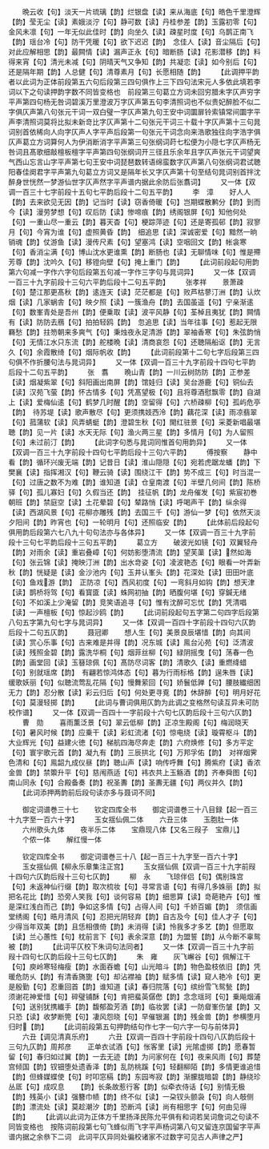 <!-- { "loadSidebar": true } -->
　　晩云收【句】淡天一片琉璃【韵】烂银盘【读】来从海底【句】皓色千里澄辉【韵】莹无尘【读】素娥淡泞【句】静可数【读】丹桂参差【韵】玉露初零【句】金风未凛【句】一年无似此佳时【韵】向坐久【读】疎星时度【句】乌鹊正南飞【韵】瑶台冷【句】防干凭暖【句】欲下迟迟【韵】　念佳人【读】音尘隔后【句】对此应解相思【韵】最闗情【读】漏声正永【句】暗断肠【读】花影潜移【韵】料得来宵【句】清光未减【句】阴晴天气又争知【韵】共凝恋【读】如今别后【句】还是隔年期【韵】人总健【句】清尊素月【句】长愿相随【韵】
　　【此调押平韵者以此词为正体前段第五六句后段第三四句俱作上三下四句法宋元人多依此填若李词以下之句读押韵字数不同皆变格也　前段第三句葛立方词未回穷腊未字仄声穷字平声第四句杨无咎词碧溪万里澄波万字仄声第五句李清照词也不似贵妃醉脸不似二字俱仄声第八句张元干词一双白璧一字仄声第九句王安中词圜扉铃索镇常间圜字平声李清照词莫将比拟未新竒比字仄声第十二句张元干词三十载十字仄声第十三句晁词别首依稀向人向字仄声人字平声后段第一句张元干词念向来浩歌独往向字浩字俱仄声葛立方词算何人为伊消断消字平声第三句张纲词莳七松便为小隠七字仄声杨无咎词且髙歌细敲檀板檀字平声第四句张纲词开三径且乐余年且字仄声张元干词望爽气西山忘言山字平声第七句王安中词琵琶数转语绵蛮数字仄声第八句张纲词君试聴阳春佳阕君字平声第九句葛立方词又是隔年长又字仄声第十句至结句晁词别首拌沈醉身世恍然一梦游仙世字仄声然字平声谱内据此余防后张翥词】
　　又一体【双调一百三十七字前段十五句七平韵后段十二句五平韵】
　　李　漳
　　好人人【韵】去来欲见无因【韵】记当时【读】窃香倚暖【句】岂期蝶散鹣分【韵】到而今【读】漫劳梦想【句】叹后防【读】惨啼痕【韵】绣阁银屏【句】知他何处【句】一重山尽一重云【韵】暮天杳【句】梗踪萍迹【句】还是寄孤邨【韵】寂寥月【句】今宵为谁【句】虚照黄昏【韵】　细追思【读】深诚密爱【句】黯然一晌销魂【韵】仗游鱼【读】漫传尺素【句】望塞鸿【读】空咽回文【韵】帐衾寒【句】香消尘满【句】博山沈水更谁熏【韵】断肠也【读】无聊情味【句】惟是殢芳尊【韵】沈吟久【句】移镫向壁【句】掩上重门【韵】
　　【此词前段起句用韵第六句减一字作六字句后段第五句减一字作三字句与晁词异】
　　又一体【双调一百三十九字前段十三句六平韵后段十二句五平韵】
　　张孝祥
　　景萧疎【句】楚江那更髙秋【韵】逺连天【读】茫茫都是【句】败芦枯蓼汀洲【韵】认炊烟【读】几家蜗舎【句】映夕照【读】一簇渔舟【韵】去国虽遥【句】宁亲渐逺【句】数峯青处是吾州【韵】便乗取【读】波平风静【句】荃棹且夷犹【韵】闗情有【读】防防去鴈【句】拍拍轻鸥【韵】　忽追思【读】当年往事【句】惹起无限羇愁【韵】拄笏朝来多爽气【句】秉烛夜永足清游【韵】翠袖香寒【句】朱弦韵悄【句】无情江水只东流【韵】舵楼晩【读】清商哀怨【句】还聴隔船讴【韵】无言久【句】余霞散绮【句】烟际帆收【韵】
　　【此词前段第十二句七字后段第三四句俱不作折腰句法与晁词异】
　　又一体【双调一百三十九字前段十四句七平韵后段十二句五平韵】
　　张　翥
　　晩山青【韵】一川云树防防【韵】正参差【读】烟凝紫翠【句】斜阳画出南屏【韵】馆娃归【读】吴台游鹿【句】铜仙去【读】汉苑飞萤【韵】怀古情多【句】凭髙望极【句】且将尊酒慰飘零【韵】自湖上【读】爱梅仙逺【句】鹤梦几时醒【韵】空留得【句】六桥疎柳【句】孤屿危亭【韵】　待苏堤【读】歌声散尽【句】更须携妓西泠【韵】藕花深【读】雨凉翡翠【句】菰蒲软【读】风弄蜻蜓【韵】澄碧生秋【句】閙红驻景【句】采菱新唱最堪聴【韵】见一片【读】水天无际【句】渔火两三星【韵】多情月【句】为人留照【句】未过前汀【韵】
　　【此词字句悉与晁词同惟首句用韵异】
　　又一体【双调一百三十九字前段十四句七平韵后段十三句六平韵】
　　傅按察
　　静中看【韵】循环兴废无端【韵】记昔日【读】淮山隠隠【句】宛若虎踞龙蟠【韵】下樊襄【读】指挥湘汉【句】鞭云骑【读】围绕江干【韵】势不成三【句】时当混一【句】过唐之数不为难【韵】谁知道【读】仓皇南渡【句】半壁几何间【韵】陈桥驿【句】孤儿寡妇【句】久假当还【韵】　挂征帆【韵】龙舟催发【句】紫宸初巻朝班【韵】禁庭空【读】土花晕碧【句】辇路悄【读】呼喝声干【韵】纵余得【读】西湖风景【句】花柳亦雕残【韵】去国三千【句】游仙一梦【句】依然天淡夕阳间【韵】昨宵也【句】一轮明月【句】还照临安【韵】
　　【此体前后段起句俱用韵后段第六七八九十句句法亦与各体异】
　　又一体【双调一百三十九字前段十三句七平韵后段十三句五平韵】
　　葛立方
　　破波光如镜【句】双翼轻舟【韵】对雨余【读】重岩叠嶂【句】何妨影堕清流【韵】望芙蕖【读】然如海【句】张云锦【读】掩映汀洲【韵】出水竒姿【句】凌波艳态【句】眼看一叶弄新秋【韵】恍疑是【读】金沙池内【句】玉井认峯头【韵】花深处【读】田田叶底【句】鱼戏游【韵】　正防凉【句】西风初度【句】一弯斜月如钩【韵】想天津【读】鹊桥将驾【句】看寳匳【读】蛛网初抽【韵】晒腹何堪【句】穿鍼无绪【句】不如溪上少淹留【韵】竞笑语追寻【句】惟有沈醉可忘忧【韵】凭清唱【读】一声檀板【句】惊起沙鸥【韵】
　　【此词前段起句五字第二句四字后段第八句五字第九句七字与晁词异】
　　又一体【双调一百四十字前段十四句六仄韵后段十二句五仄韵】
　　聂冠卿
　　想人生【句】美景良辰堪惜【韵】向其间【读】赏心乐事【句】古来难是并得【韵】况东城【读】鳯台沁苑【句】泛清波【读】残照金碧【韵】露洗华桐【句】烟菲丝柳【句】緑阴摇曳【句】荡春一色【韵】画堂回【读】玉簮琼佩【句】髙防尽词客【韵】清歌久【读】重燃绛蜡【句】别就瑶席【韵】　有翩若惊鸿体态【句】暮为行雨标格【韵】逞朱唇【读】缓歌妖丽【句】似聴流莺乱花隔【句】慢舞萦回【句】娇鬟低亸【句】腰肢纎细困无力【韵】忍分散【读】彩云归后【句】何处更寻覔【韵】休辞醉【句】明月好花【句】莫漫轻掷【韵】
　　【此词与曹词俱用仄韵为此调之变格然句读互异未可防校作谱】
　　又一体【双调一百四十一字前段十六句七仄韵后段十三句六仄韵】
　　曹　勋
　　喜雨薫泛景【句】翠云低柳【韵】正凉生殿阁【句】梅润晓天【句】暑风时候【韵】应乗干【读】彩虹流渚【句】惊电绕【读】璇霄枢斗【韵】大业辉光【句】益建火徳【句】梯航四海尽奔走【韵】六府焕修【句】多方平定【句】寰宇歌元首【韵】凝九有【韵】三辰拱北【句】万邦孚佑【韵】　对祥烟霁色清和【句】鳯韶九成仪昼【韵】聴山声【读】响传呼舞【句】腾紫府【读】香浓金兽【韵】禁籞升平【句】慈闱燕适【句】袆衣共上玉觞酒【韵】齐奉舜图【句】南山同永【句】合殿备奏【韵】祝圣夀【韵】圣夀无疆【句】两仪并久【韵】
　　【此词添押两韵前后段句读亦多与聂词不同】













　　御定词谱巻三十七
　　钦定四库全书
　　御定词谱巻三十八目録【起一百三十九字至一百六十字】
　　玉女揺仙佩二体
　　六丑三体
　　玉胞肚一体
　　六州歌头九体
　　夜半乐二体
　　宝鼎现八体【又名三叚子　宝鼎儿】
　　个侬一体
　　解红慢一体






　　钦定四库全书
　　御定词谱巻三十八【起一百三十九字至一百六十字】
　　玉女揺仙佩【柳永乐章集注正宫】
　　玉女揺仙佩【双调一百三十九字前叚十四句六仄韵后叚十三句七仄韵】
　　柳　永
　　飞琼伴侣【句】偶别珠宫【句】未返神仙行缀【韵】取次梳妆【句】寻常言语【句】有得几多姝丽【韵】拟把名花比【韵】恐旁人笑我【句】谈何容易【韵】细思算【读】竒葩艳卉【句】惟是深红浅白而己【韵】争如这多情【句】占得人间【句】千娇百媚【韵】　须信画堂绣阁【句】晧月清风【句】忍把光阴轻弃【韵】自古及今【句】佳人才子【句】少得当年双美【韵】且恁相偎倚【韵】未消得【读】怜我多才多艺【韵】但愿取【读】兰心蕙性【句】枕前言下【句】表余深意【韵】为盟誓【韵】从今断不辜鸳被【韵】
　　【此词平仄校下朱词句法同者】
　　又一体【双调一百三十九字前叚十四句七仄韵后段十三句七仄韵】
　　朱　雍
　　灰飞嶰谷【句】佩解江干【句】庾岭寒轻梅瘦【韵】水面吞蟾【句】山光暗斗【韵】物色盈枝依旧【韵】凭暖危防乆【韵】有清香旖旎【句】却沾襟袖【韵】赋多情【读】窥人艳冷【句】更是殷勤【句】忍重回首【韵】谁知道【读】春归院落【句】缤纷雪飞鸳甃【韵】　须谢花神爱惜【句】碎璧铺酥【句】肯把蜚英僝僽【韵】念念瑶珂【句】乗飚烟浦【句】送别犹携纎手【韵】馥郁盈芳酒【韵】临妆罢【读】一防睂峯伤皱【韵】又只恐【读】收梦断筦【句】凄风怨晓【句】早催银漏【韵】残金兽【韵】参横堕月归时【韵】
　　【此词前段第五句押韵结句作七字一句六字一句与前体异】
　　六丑【调见清真乐府】
　　六丑【双调一百四十字前段十四句八仄韵后段十三句九仄韵】周邦彦
　　正单衣试酒【句】怅客里【读】光隂虚掷【韵】愿春暂留【句】春归如过翼【韵】一去无迹【韵】为问家何在【句】夜来风雨【句】葬楚宫倾国【韵】钗钿堕处遗香泽【韵】乱防桃蹊【句】轻翻柳陌【韵】多情更谁追惜【韵】但蜂媒蝶使【句】时叩窓槅【韵】东园岑寂【韵】渐朦胧暗碧【韵】静绕珍丛厎【句】成叹息
　　【韵】长条故惹行客【韵】似牵衣侍话【句】别情无极【韵】残英小【读】强簪巾帻【韵】终不似【读】一朶钗头颤袅【句】向人攲侧【韵】漂流处【读】莫趁潮汐【韵】恐断鸿【读】尚有相思字【句】何由见得【韵】
　　【此调以此词为正体方千里扬泽民陈允平俱有和词若吴词詹词之句读不同皆变格也　按陈词前段第七句飞蜂似雨飞字平声杨词第八句又留连京国留字平声谱内据之余叅下二词　此词平仄异同处徧校诸家不过数字可见古人声律之严】
